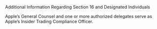Additional Information Regarding Section 16 and Designated Individuals

Apple’s General Counsel and one or more authorized delegates serve as Apple’s Insider
Trading Compliance Officer.